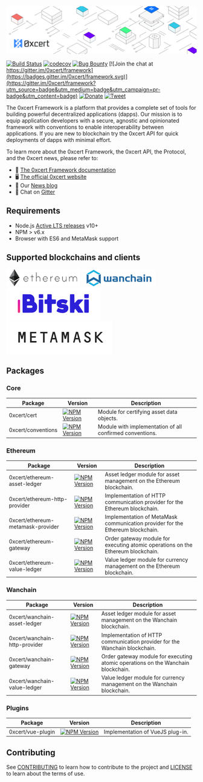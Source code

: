 <img src="https://github.com/0xcert/framework/raw/master/assets/cover.png" />

[![Build Status](https://travis-ci.org/0xcert/framework.svg?branch=master)](https://travis-ci.org/0xcert/framework)&nbsp;[![codecov](https://codecov.io/gh/0xcert/framework/branch/master/graph/badge.svg)](https://codecov.io/gh/0xcert/framework)&nbsp;[![Bug Bounty](https://img.shields.io/badge/bounty-open-2930e8.svg)](https://github.com/0xcert/framework/blob/master/BUG_BOUNTY.md)&nbsp;[![Join the chat at https://gitter.im/0xcert/framework](https://badges.gitter.im/0xcert/framework.svg)](https://gitter.im/0xcert/framework?utm_source=badge&utm_medium=badge&utm_campaign=pr-badge&utm_content=badge) [![Donate](https://img.shields.io/badge/ETH-donate-blue.svg)](https://etherscan.io/address/0xf9196f9f176fd2ef9243e8960817d5fbe63d79aa) [![Tweet](https://img.shields.io/twitter/url/http/shields.io.svg?style=social)](https://twitter.com/intent/tweet?text=I%20support%20the%20%23dapp%20revolution%20and%20the%20open-source%20%23JavaScript%20library%20for%20building%20dapps%20-%20the%200xcert%20Framework.&url=https://github.com/0xcert/framework&hashtags=ethereum,nft,erc721,erc20)

The 0xcert Framework is a platform that provides a complete set of tools for building powerful decentralized applications (dapps). Our mission is to equip application developers with a secure, agnostic and opinionated framework with conventions to enable interoperability between applications. If you are new to blockchain try the 0xcert API for quick deployments of dapps with minimal effort. 

To learn more about the 0xcert Framework, the 0xcert API, the Protocol, and the 0xcert news, please refer to:
* 📘 [The 0xcert Framework documentation](https://docs.0xcert.org/)
* 🖥 [The official 0xcert website](https://0xcert.org/)
* 📝 Our [News blog](https://0xcert.org/news/)
* 💬 Chat on [Gitter](https://gitter.im/0xcert/framework)

## Requirements

* Node.js [Active LTS releases](https://nodejs.org/en/about/releases/) v10+
* NPM > v6.x
* Browser with ES6 and MetaMask support

## Supported blockchains and clients

![Ethereum](./assets/ethereum.png)
![Wanchain](./assets/wanchain.png)
![Bitski](./assets/logo-bitski.svg)
![Metamask](./assets/logo-metamask.svg)

## Packages

### Core 
| Package | Version | Description
|-|-|-
| 0xcert/cert | [![NPM Version](https://badge.fury.io/js/@0xcert%2Fcert.svg)](https://badge.fury.io/js/%400xcert%2Fcert) | Module for certifying asset data objects.
| 0xcert/conventions | [![NPM Version](https://badge.fury.io/js/@0xcert%2Fconventions.svg)](https://badge.fury.io/js/%400xcert%2Fconventions) | Module with implementation of all confirmed conventions.

### Ethereum
| Package | Version | Description
|-|-|-
| 0xcert/ethereum-asset-ledger | [![NPM Version](https://badge.fury.io/js/@0xcert%2Fethereum-asset-ledger.svg)](https://badge.fury.io/js/%400xcert%2Fethereum-asset-ledger) | Asset ledger module for asset management on the Ethereum blockchain.
| 0xcert/ethereum-http-provider | [![NPM Version](https://badge.fury.io/js/@0xcert%2Fethereum-http-provider.svg)](https://badge.fury.io/js/%400xcert%2Fethereum-http-provider) | Implementation of HTTP communication provider for the Ethereum blockchain.
| 0xcert/ethereum-metamask-provider | [![NPM Version](https://badge.fury.io/js/@0xcert%2Fethereum-metamask-provider.svg)](https://badge.fury.io/js/%400xcert%2Fethereum-metamask-provider) | Implementation of MetaMask communication provider for the Ethereum blockchain.
| 0xcert/ethereum-gateway | [![NPM Version](https://badge.fury.io/js/@0xcert%2Fethereum-gateway.svg)](https://badge.fury.io/js/%400xcert%2Fethereum-gateway) | Order gateway module for executing atomic operations on the Ethereum blockchain.
| 0xcert/ethereum-value-ledger | [![NPM Version](https://badge.fury.io/js/@0xcert%2Fethereum-value-ledger.svg)](https://badge.fury.io/js/%400xcert%2Fethereum-value-ledger) | Value ledger module for currency management on the Ethereum blockchain.

### Wanchain
| Package | Version | Description
|-|-|-
| 0xcert/wanchain-asset-ledger | [![NPM Version](https://badge.fury.io/js/@0xcert%2Fwanchain-asset-ledger.svg)](https://badge.fury.io/js/%400xcert%2Fwanchain-asset-ledger) | Asset ledger module for asset management on the Wanchain blockchain.
| 0xcert/wanchain-http-provider | [![NPM Version](https://badge.fury.io/js/@0xcert%2Fwanchain-http-provider.svg)](https://badge.fury.io/js/%400xcert%2Fwanchain-http-provider) | Implementation of HTTP communication provider for the Wanchain blockchain.
| 0xcert/wanchain-gateway | [![NPM Version](https://badge.fury.io/js/@0xcert%2Fwanchain-gateway.svg)](https://badge.fury.io/js/%400xcert%2Fwanchain-gateway) | Order gateway module for executing atomic operations on the Wanchain blockchain.
| 0xcert/wanchain-value-ledger | [![NPM Version](https://badge.fury.io/js/@0xcert%2Fwanchain-value-ledger.svg)](https://badge.fury.io/js/%400xcert%2Fwanchain-value-ledger) | Value ledger module for currency management on the Wanchain blockchain.

### Plugins
| Package | Version | Description
|-|-|-
| 0xcert/vue-plugin | [![NPM Version](https://badge.fury.io/js/@0xcert%2Fvue-plugin.svg)](https://badge.fury.io/js/%400xcert%2Fvue-plugin) | Implementation of VueJS plug-in.

## Contributing

See [CONTRIBUTING](https://github.com/0xcert/suite/blob/master/CONTRIBUTING.md) to learn how to contribute to the project and [LICENSE](https://github.com/0xcert/suite/blob/master/LICENCE) to learn about the terms of use.
